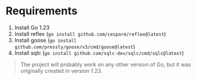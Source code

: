 # Requirements

1. Install Go 1.23
2. Install reflex (`go install github.com/cespare/reflex@latest`)
3. Install goose (`go install github.com/pressly/goose/v3/cmd/goose@latest`)
4. Install sqlc (`go install github.com/sqlc-dev/sqlc/cmd/sqlc@latest`)

> The project will probably work on any other version of Go, but it was originally created in version 1.23.
